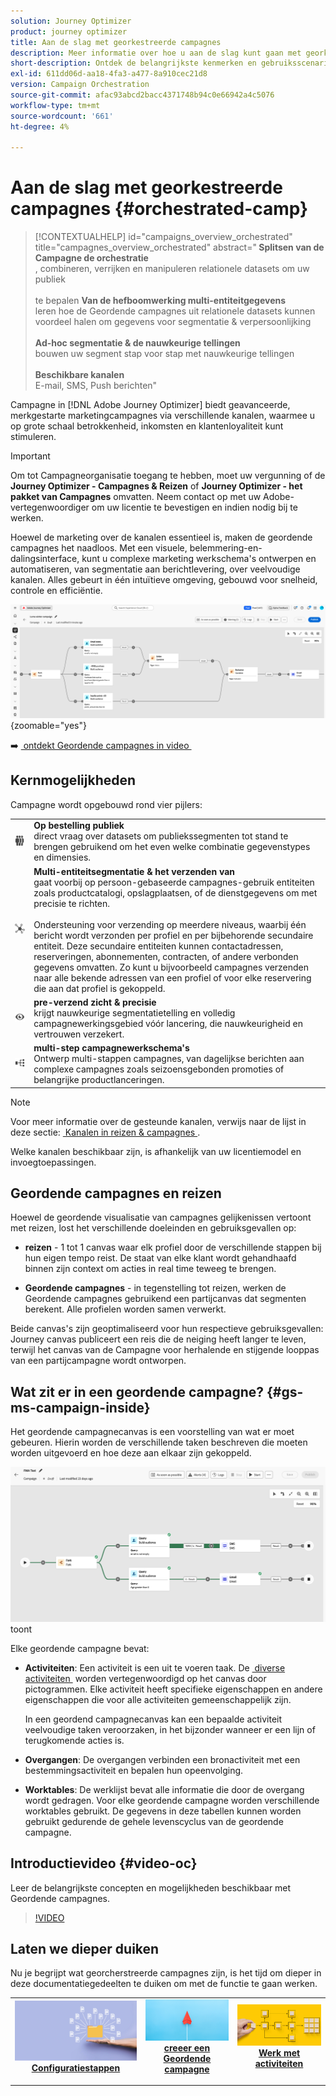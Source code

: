 ```yaml
---
solution: Journey Optimizer
product: journey optimizer
title: Aan de slag met georkestreerde campagnes
description: Meer informatie over hoe u aan de slag kunt gaan met georkestreerde campagnes
short-description: Ontdek de belangrijkste kenmerken en gebruiksscenario's van georkestreerde campagnes.
exl-id: 611dd06d-aa18-4fa3-a477-8a910cec21d8
version: Campaign Orchestration
source-git-commit: afac93abcd2bacc4371748b94c0e66942a4c5076
workflow-type: tm+mt
source-wordcount: '661'
ht-degree: 4%

---
```



# Aan de slag met georkestreerde campagnes {#orchestrated-camp}

>[!CONTEXTUALHELP]
>id="campaigns_overview_orchestrated"
>title="campagnes_overview_orchestrated"
>abstract="<b> Splitsen van de Campagne de orchestratie </b><br/>, combineren, verrijken en manipuleren relationele datasets om uw publiek <br/><br/> te bepalen <b> Van de hefboomwerking multi-entiteitgegevens </b><br/> leren hoe de Geordende campagnes uit relationele datasets kunnen voordeel halen om gegevens voor segmentatie &amp; verpersoonlijking <br/><br/><b> Ad-hoc segmentatie &amp; de nauwkeurige tellingen </b><br/> bouwen uw segment stap voor stap met nauwkeurige tellingen <br/><br/><b> Beschikbare kanalen </b><br/> E-mail, SMS, Push berichten"

Campagne in [!DNL Adobe Journey Optimizer] biedt geavanceerde, merkgestarte marketingcampagnes via verschillende kanalen, waarmee u op grote schaal betrokkenheid, inkomsten en klantenloyaliteit kunt stimuleren.

>[!IMPORTANT]
>
>Om tot Campagneorganisatie toegang te hebben, moet uw vergunning of de **Journey Optimizer - Campagnes &amp; Reizen** of **Journey Optimizer - het pakket van Campagnes** omvatten. Neem contact op met uw Adobe-vertegenwoordiger om uw licentie te bevestigen en indien nodig bij te werken.

Hoewel de marketing over de kanalen essentieel is, maken de geordende campagnes het naadloos. Met een visuele, belemmering-en-dalingsinterface, kunt u complexe marketing werkschema&#39;s ontwerpen en automatiseren, van segmentatie aan berichtlevering, over veelvoudige kanalen. Alles gebeurt in één intuïtieve omgeving, gebouwd voor snelheid, controle en efficiëntie.

![](assets/canvas-example-diagram.png){zoomable="yes"}

➡️ [&#x200B; ontdekt Geordende campagnes in video &#x200B;](#video-oc)

## Kernmogelijkheden

Campagne wordt opgebouwd rond vier pijlers:

<table style="table-layout:auto">
<tr style="border: 0;">
<td><img alt="Op verzoek publiek" src="assets/do-not-localize/icon-audience.svg" width="150px"></a></td><td><b> Op bestelling publiek </b><br/> direct vraag over datasets om publiekssegmenten tot stand te brengen gebruikend om het even welke combinatie gegevenstypes en dimensies.</td></tr>
<tr style="border: 0;">
<td><img alt="Segmentering en verzending van meerdere entiteiten" src="assets/do-not-localize/icon-entity.svg" width="150px"></a></td><td><b> Multi-entiteitsegmentatie &amp; het verzenden van </b><br/> gaat voorbij op persoon-gebaseerde campagnes-gebruik entiteiten zoals productcatalogi, opslagplaatsen, of de dienstgegevens om met precisie te richten.<br/><br/>
Ondersteuning voor verzending op meerdere niveaus, waarbij één bericht wordt verzonden per profiel en per bijbehorende secundaire entiteit. Deze secundaire entiteiten kunnen contactadressen, reserveringen, abonnementen, contracten, of andere verbonden gegevens omvatten. Zo kunt u bijvoorbeeld campagnes verzenden naar alle bekende adressen van een profiel of voor elke reservering die aan dat profiel is gekoppeld.</td></tr>
<tr style="border: 0;">
<td><img alt="Zichtbaarheid vóór verzending en precisie" src="assets/do-not-localize/icon-visibility.svg" width="150px"></a></td><td><b> pre-verzend zicht &amp; precisie </b><br/> krijgt nauwkeurige segmentatietelling en volledig campagnewerkingsgebied vóór lancering, die nauwkeurigheid en vertrouwen verzekert.</td></tr>
<tr style="border: 0;">
<td><img alt="Workflows voor meerdere stappen" src="assets/do-not-localize/icon-multistep.svg" width="150px"></a></td><td><b> multi-step campagnewerkschema's </b><br/> Ontwerp multi-stappen campagnes, van dagelijkse berichten aan complexe campagnes zoals seizoensgebonden promoties of belangrijke productlanceringen.</td></tr>
</table>

>[!NOTE]
>
>Voor meer informatie over de gesteunde kanalen, verwijs naar de lijst in deze sectie: [&#x200B; Kanalen in reizen &amp; campagnes &#x200B;](../channels/gs-channels.md#channels).
>
>Welke kanalen beschikbaar zijn, is afhankelijk van uw licentiemodel en invoegtoepassingen.

## Geordende campagnes en reizen

Hoewel de geordende visualisatie van campagnes gelijkenissen vertoont met reizen, lost het verschillende doeleinden en gebruiksgevallen op:

* **reizen** - 1 tot 1 canvas waar elk profiel door de verschillende stappen bij hun eigen tempo reist. De staat van elke klant wordt gehandhaafd binnen zijn context om acties in real time teweeg te brengen.

* **Geordende campagnes** - in tegenstelling tot reizen, werken de Geordende campagnes gebruikend een partijcanvas dat segmenten berekent. Alle profielen worden samen verwerkt.

Beide canvas&#39;s zijn geoptimaliseerd voor hun respectieve gebruiksgevallen: Journey canvas publiceert een reis die de neiging heeft langer te leven, terwijl het canvas van de Campagne voor herhalende en stijgende looppas van een partijcampagne wordt ontworpen.

## Wat zit er in een geordende campagne? {#gs-ms-campaign-inside}

Het geordende campagnecanvas is een voorstelling van wat er moet gebeuren. Hierin worden de verschillende taken beschreven die moeten worden uitgevoerd en hoe deze aan elkaar zijn gekoppeld.

![&#x200B; beeld dat een Geordend campagnecanvas &#x200B;](assets/canvas-example.png) toont

Elke geordende campagne bevat:

* **Activiteiten**: Een activiteit is een uit te voeren taak. De [&#x200B; diverse activiteiten &#x200B;](activities/about-activities.md) worden vertegenwoordigd op het canvas door pictogrammen. Elke activiteit heeft specifieke eigenschappen en andere eigenschappen die voor alle activiteiten gemeenschappelijk zijn.

  In een geordend campagnecanvas kan een bepaalde activiteit veelvoudige taken veroorzaken, in het bijzonder wanneer er een lijn of terugkomende acties is.

* **Overgangen**: De overgangen verbinden een bronactiviteit met een bestemmingsactiviteit en bepalen hun opeenvolging.

* **Worktables**: De werklijst bevat alle informatie die door de overgang wordt gedragen. Voor elke geordende campagne worden verschillende worktables gebruikt. De gegevens in deze tabellen kunnen worden gebruikt gedurende de gehele levenscyclus van de geordende campagne.


## Introductievideo {#video-oc}

Leer de belangrijkste concepten en mogelijkheden beschikbaar met Geordende campagnes.


>[!VIDEO](https://video.tv.adobe.com/v/3471538/?learn=on&enablevpops)


## Laten we dieper duiken

Nu je begrijpt wat georcherstreerde campagnes zijn, is het tijd om dieper in deze documentatiegedeelten te duiken om met de functie te gaan werken.

<table><tr style="border: 0; text-align: center;">
<td>
<a href="gs-campaign-creation.md">
<img alt="Campagnes openen en beheren" src="assets/do-not-localize/workflow-access.jpeg">
</a>
<div>
<a href="gs-campaign-creation.md"><strong>Configuratiestappen</strong></a>
</div>
<p>
</td>
<td>
<a href="create-orchestrated-campaign.md">
<img alt="Lood" src="assets/do-not-localize/workflow-create.jpeg">
</a>
<div><a href="create-orchestrated-campaign.md"><strong> creeer een Geordende campagne </strong>
</div>
<p>
</td>
<td>
<a href="activities/about-activities.md">
<img alt="Onfrequent" src="assets/do-not-localize/workflow-activities.jpeg">
</a>
<div>
<a href="activities/about-activities.md"><strong> Werk met activiteiten </strong></a>
</div>
<p></td>
</tr></table>
